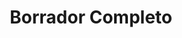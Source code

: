 ---
title: "Borrador Completo"
short-title: "Borrador Completo "
summary: "Todos los artículos que integran el Borrador Constitucional y que se entregaron a la Comisión de Armonización el 14 de mayo de 2022"
article-count: 499
report-count: 19
toc: true
weight: 0
number: 0
---